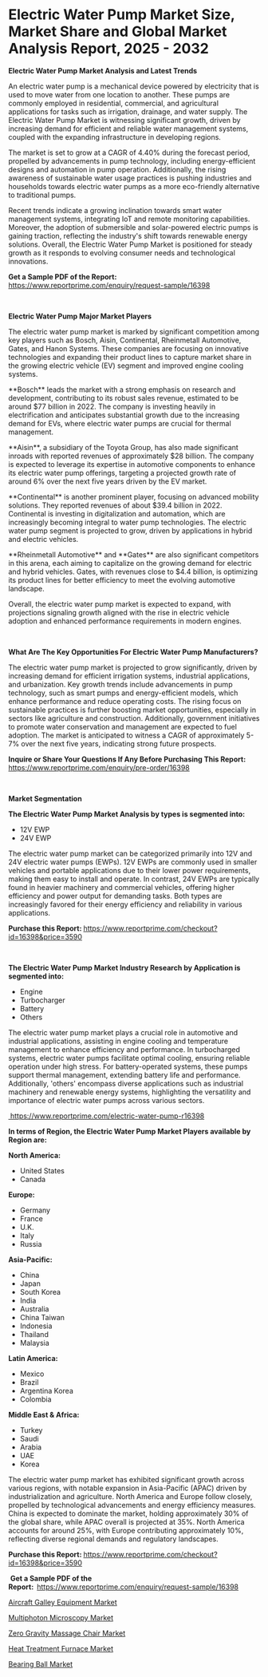 <p><h1>Electric Water Pump Market Size, Market Share and Global Market Analysis Report, 2025 - 2032</h1></p><p><strong>Electric Water Pump Market Analysis and Latest Trends</strong></p>
<p><p>An electric water pump is a mechanical device powered by electricity that is used to move water from one location to another. These pumps are commonly employed in residential, commercial, and agricultural applications for tasks such as irrigation, drainage, and water supply. The Electric Water Pump Market is witnessing significant growth, driven by increasing demand for efficient and reliable water management systems, coupled with the expanding infrastructure in developing regions.</p><p>The market is set to grow at a CAGR of 4.40% during the forecast period, propelled by advancements in pump technology, including energy-efficient designs and automation in pump operation. Additionally, the rising awareness of sustainable water usage practices is pushing industries and households towards electric water pumps as a more eco-friendly alternative to traditional pumps.</p><p>Recent trends indicate a growing inclination towards smart water management systems, integrating IoT and remote monitoring capabilities. Moreover, the adoption of submersible and solar-powered electric pumps is gaining traction, reflecting the industry's shift towards renewable energy solutions. Overall, the Electric Water Pump Market is positioned for steady growth as it responds to evolving consumer needs and technological innovations.</p></p>
<p><strong>Get a Sample PDF of the Report:&nbsp;</strong> <a href="https://www.reportprime.com/enquiry/request-sample/16398?utm_campaign=3346&utm_medium=2&utm_source=Github&utm_content=ia&utm_term=17032025&utm_id=electric-water-pump">https://www.reportprime.com/enquiry/request-sample/16398</a></p>
<p>&nbsp;</p>
<p><strong>Electric Water Pump Major Market Players</strong></p>
<p><p>The electric water pump market is marked by significant competition among key players such as Bosch, Aisin, Continental, Rheinmetall Automotive, Gates, and Hanon Systems. These companies are focusing on innovative technologies and expanding their product lines to capture market share in the growing electric vehicle (EV) segment and improved engine cooling systems.</p><p>**Bosch** leads the market with a strong emphasis on research and development, contributing to its robust sales revenue, estimated to be around $77 billion in 2022. The company is investing heavily in electrification and anticipates substantial growth due to the increasing demand for EVs, where electric water pumps are crucial for thermal management.</p><p>**Aisin**, a subsidiary of the Toyota Group, has also made significant inroads with reported revenues of approximately $28 billion. The company is expected to leverage its expertise in automotive components to enhance its electric water pump offerings, targeting a projected growth rate of around 6% over the next five years driven by the EV market.</p><p>**Continental** is another prominent player, focusing on advanced mobility solutions. They reported revenues of about $39.4 billion in 2022. Continental is investing in digitalization and automation, which are increasingly becoming integral to water pump technologies. The electric water pump segment is projected to grow, driven by applications in hybrid and electric vehicles.</p><p>**Rheinmetall Automotive** and **Gates** are also significant competitors in this arena, each aiming to capitalize on the growing demand for electric and hybrid vehicles. Gates, with revenues close to $4.4 billion, is optimizing its product lines for better efficiency to meet the evolving automotive landscape.</p><p>Overall, the electric water pump market is expected to expand, with projections signaling growth aligned with the rise in electric vehicle adoption and enhanced performance requirements in modern engines.</p></p>
<p>&nbsp;</p>
<p><strong>What Are The Key Opportunities For Electric Water Pump Manufacturers?</strong></p>
<p><p>The electric water pump market is projected to grow significantly, driven by increasing demand for efficient irrigation systems, industrial applications, and urbanization. Key growth trends include advancements in pump technology, such as smart pumps and energy-efficient models, which enhance performance and reduce operating costs. The rising focus on sustainable practices is further boosting market opportunities, especially in sectors like agriculture and construction. Additionally, government initiatives to promote water conservation and management are expected to fuel adoption. The market is anticipated to witness a CAGR of approximately 5-7% over the next five years, indicating strong future prospects.</p></p>
<p><strong>Inquire or Share Your Questions If Any Before Purchasing This Report:</strong> <a href="https://www.reportprime.com/enquiry/pre-order/16398?utm_campaign=3346&utm_medium=2&utm_source=Github&utm_content=ia&utm_term=17032025&utm_id=electric-water-pump">https://www.reportprime.com/enquiry/pre-order/16398</a></p>
<p>&nbsp;</p>
<p><strong>Market Segmentation</strong></p>
<p><strong>The Electric Water Pump Market Analysis by types is segmented into:</strong></p>
<p><ul><li>12V EWP</li><li>24V EWP</li></ul></p>
<p><p>The electric water pump market can be categorized primarily into 12V and 24V electric water pumps (EWPs). 12V EWPs are commonly used in smaller vehicles and portable applications due to their lower power requirements, making them easy to install and operate. In contrast, 24V EWPs are typically found in heavier machinery and commercial vehicles, offering higher efficiency and power output for demanding tasks. Both types are increasingly favored for their energy efficiency and reliability in various applications.</p></p>
<p><strong>Purchase this Report:&nbsp;</strong><a href="https://www.reportprime.com/checkout?id=16398&price=3590&utm_campaign=3346&utm_medium=2&utm_source=Github&utm_content=ia&utm_term=17032025&utm_id=electric-water-pump">https://www.reportprime.com/checkout?id=16398&price=3590</a></p>
<p>&nbsp;</p>
<p><strong>The Electric Water Pump Market Industry Research by Application is segmented into:</strong></p>
<p><ul><li>Engine</li><li>Turbocharger</li><li>Battery</li><li>Others</li></ul></p>
<p><p>The electric water pump market plays a crucial role in automotive and industrial applications, assisting in engine cooling and temperature management to enhance efficiency and performance. In turbocharged systems, electric water pumps facilitate optimal cooling, ensuring reliable operation under high stress. For battery-operated systems, these pumps support thermal management, extending battery life and performance. Additionally, 'others' encompass diverse applications such as industrial machinery and renewable energy systems, highlighting the versatility and importance of electric water pumps across various sectors.</p></p>
<p><a href="https://www.reportprime.com/electric-water-pump-r16398?utm_campaign=3346&utm_medium=2&utm_source=Github&utm_content=ia&utm_term=17032025&utm_id=electric-water-pump">&nbsp;https://www.reportprime.com/electric-water-pump-r16398</a></p>
<p><strong>In terms of Region, the Electric Water Pump Market Players available by Region are:</strong></p>
<p>
    <p> <strong> North America: </strong>
        <ul>
            <li>United States</li>
            <li>Canada</li>
        </ul>
        </p> 
    <p> <strong> Europe: </strong>
        <ul>
            <li>Germany</li>
            <li>France</li>
            <li>U.K.</li>
            <li>Italy</li>
            <li>Russia</li>
        </ul>
        </p> 
    <p> <strong> Asia-Pacific: </strong>
        <ul>
            <li>China</li>
            <li>Japan</li>
            <li>South Korea</li>
            <li>India</li>
            <li>Australia</li>
            <li>China Taiwan</li>
            <li>Indonesia</li>
            <li>Thailand</li>
            <li>Malaysia</li>
        </ul>
        </p> 
    <p> <strong> Latin America: </strong>
        <ul>
            <li>Mexico</li>
            <li>Brazil</li>
            <li>Argentina Korea</li>
            <li>Colombia</li>
        </ul>
        </p> 
    <p> <strong> Middle East & Africa: </strong>
        <ul>
            <li>Turkey</li>
            <li>Saudi</li>
            <li>Arabia</li>
            <li>UAE</li>
            <li>Korea</li>
        </ul>
    </p>
    </p>
<p><p>The electric water pump market has exhibited significant growth across various regions, with notable expansion in Asia-Pacific (APAC) driven by industrialization and agriculture. North America and Europe follow closely, propelled by technological advancements and energy efficiency measures. China is expected to dominate the market, holding approximately 30% of the global share, while APAC overall is projected at 35%. North America accounts for around 25%, with Europe contributing approximately 10%, reflecting diverse regional demands and regulatory landscapes.</p></p>
<p><strong>Purchase this Report: </strong><a href="https://www.reportprime.com/checkout?id=16398&price=3590&utm_campaign=3346&utm_medium=2&utm_source=Github&utm_content=ia&utm_term=17032025&utm_id=electric-water-pump">https://www.reportprime.com/checkout?id=16398&price=3590</a></p>
<p>&nbsp;<strong>Get a Sample PDF of the Report:&nbsp;&nbsp;</strong><a href="https://www.reportprime.com/enquiry/request-sample/16398?utm_campaign=3346&utm_medium=2&utm_source=Github&utm_content=ia&utm_term=17032025&utm_id=electric-water-pump">https://www.reportprime.com/enquiry/request-sample/16398</a></p>
<p><strong></strong></p>
<p><p><a href="https://www.linkedin.com/pulse/aircraft-galley-equipment-market-size-type-product-global-industry-n4rdc?utm_campaign=3346&utm_medium=2&utm_source=Github&utm_content=ia&utm_term=17032025&utm_id=electric-water-pump">Aircraft Galley Equipment Market</a></p><p><a href="https://www.linkedin.com/pulse/global-regional-expansion-multiphoton-microscopy-market-h4cqc?utm_campaign=3346&utm_medium=2&utm_source=Github&utm_content=ia&utm_term=17032025&utm_id=electric-water-pump">Multiphoton Microscopy Market</a></p><p><a href="https://www.linkedin.com/pulse/zero-gravity-massage-chair-market-penetration-strategies-ddtrc?utm_campaign=3346&utm_medium=2&utm_source=Github&utm_content=ia&utm_term=17032025&utm_id=electric-water-pump">Zero Gravity Massage Chair Market</a></p><p><a href="https://www.linkedin.com/pulse/heat-treatment-furnace-market-sizeshare-recent-development-sales-mblpc?utm_campaign=3346&utm_medium=2&utm_source=Github&utm_content=ia&utm_term=17032025&utm_id=electric-water-pump">Heat Treatment Furnace Market</a></p><p><a href="https://www.linkedin.com/pulse/informative-market-analysis-bearing-ball-estimated-cagr-k36dc?utm_campaign=3346&utm_medium=2&utm_source=Github&utm_content=ia&utm_term=17032025&utm_id=electric-water-pump">Bearing Ball Market</a></p></p>